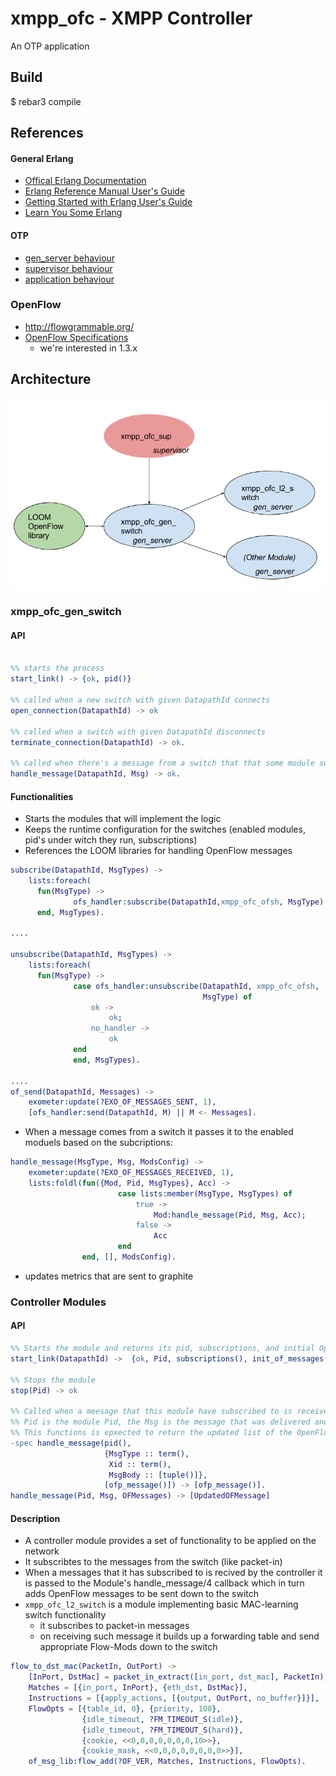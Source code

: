 xmpp_ofc - XMPP Controller
=====

An OTP application

Build
-----

$ rebar3 compile

## References ##

#### General Erlang ####

* [Offical Erlang Documentation](http://www.erlang.org/doc/)
* [Erlang Reference Manual User's Guide](http://www.erlang.org/doc/reference_manual/users_guide.html)
* [Getting Started with Erlang User's Guide](http://www.erlang.org/doc/getting_started/users_guide.html)
* [Learn You Some Erlang](http://learnyousomeerlang.com/content)

#### OTP ####

* [gen_server behaviour](http://erlang.org/doc/design_principles/gen_server_concepts.html)
* [supervisor behaviour](http://erlang.org/doc/design_principles/sup_princ.html)
* [application behaviour](http://erlang.org/doc/design_principles/applications.html)

### OpenFlow ###

* http://flowgrammable.org/
* [OpenFlow Specifications](https://www.opennetworking.org/sdn-resources/technical-library)
  * we're interested in 1.3.x

## Architecture ##

![alt](img/arch.png)

### xmpp_ofc_gen_switch

#### API

```erlang

%% starts the process
start_link() -> {ok, pid()} 

%% called when a new switch with given DatapathId connects
open_connection(DatapathId) -> ok

%% called when a switch with given DatapathId disconnects
terminate_connection(DatapathId) -> ok.

%% called when there's a message from a switch that that some module subscribed to
handle_message(DatapathId, Msg) -> ok.
```

#### Functionalities

* Starts the modules that will implement the logic
* Keeps the runtime configuration for the switches (enabled modules, pid's under witch they run, subscriptions)
* References the LOOM libraries for handling OpenFlow messages
```erlang
subscribe(DatapathId, MsgTypes) ->
    lists:foreach(
      fun(MsgType) ->
              ofs_handler:subscribe(DatapathId,xmpp_ofc_ofsh, MsgType) 
      end, MsgTypes).

....

unsubscribe(DatapathId, MsgTypes) ->
    lists:foreach(
      fun(MsgType) ->
              case ofs_handler:unsubscribe(DatapathId, xmpp_ofc_ofsh,
                                           MsgType) of
                  ok ->
                      ok;
                  no_handler ->
                      ok
              end
              end, MsgTypes).

....
of_send(DatapathId, Messages) ->
    exometer:update(?EXO_OF_MESSAGES_SENT, 1),
    [ofs_handler:send(DatapathId, M) || M <- Messages].
```

* When a message comes from a switch it passes it to the enabled moduels based on the subcriptions:

```erlang
handle_message(MsgType, Msg, ModsConfig) ->
    exometer:update(?EXO_OF_MESSAGES_RECEIVED, 1),
    lists:foldl(fun({Mod, Pid, MsgTypes}, Acc) ->
                        case lists:member(MsgType, MsgTypes) of
                            true ->
                                Mod:handle_message(Pid, Msg, Acc);
                            false ->
                                Acc
                        end
                end, [], ModsConfig).

```

* updates metrics that are sent to graphite


### Controller Modules

#### API

```erlang
%% Starts the module and returns its pid, subscriptions, and initial OpenFlow messages that are to be sent to the contoller
start_link(DatapathId) ->  {ok, Pid, subscriptions(), init_of_messages()}

%% Stops the module
stop(Pid) -> ok

%% Called when a meesage that this module have subscribed to is received by the controller
%% Pid is the module Pid, the Msg is the message that was delivered and the OFMessages is a list of all the OpenFlow messages that are going to be sent to the controller and that were returned from the other modules.
%% This functions is epxected to return the updated list of the OpenFlow messages.
-spec handle_message(pid(),
                     {MsgType :: term(),
                      Xid :: term(),
                      MsgBody :: [tuple()]},
                     [ofp_message()]) -> [ofp_message()].
handle_message(Pid, Msg, OFMessages) -> [UpdatedOFMessage]

```

#### Description

* A controller module provides a set of functionality to be applied on the network
* It subscribtes to the messages from the switch (like packet-in)
* When a messages that it has subscribed to is recived by the controller it is passed to the Module's handle_message/4 callback which in turn adds OpenFlow messages to be sent down to the switch
* `xmpp_ofc_l2_switch` is a module implementing basic MAC-learning switch functionality
   * it subscribes to packet-in messages
   * on receiving such message it builds up a forwarding table and send appropriate Flow-Mods down to the switch
```erlang
flow_to_dst_mac(PacketIn, OutPort) ->
    [InPort, DstMac] = packet_in_extract([in_port, dst_mac], PacketIn),
    Matches = [{in_port, InPort}, {eth_dst, DstMac}],
    Instructions = [{apply_actions, [{output, OutPort, no_buffer}]}],
    FlowOpts = [{table_id, 0}, {priority, 100},
                {idle_timeout, ?FM_TIMEOUT_S(idle)},
                {idle_timeout, ?FM_TIMEOUT_S(hard)},
                {cookie, <<0,0,0,0,0,0,0,10>>},
                {cookie_mask, <<0,0,0,0,0,0,0,0>>}],
    of_msg_lib:flow_add(?OF_VER, Matches, Instructions, FlowOpts).

```
